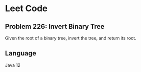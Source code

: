 # Leet Code

## Problem 226: Invert Binary Tree

Given the root of a binary tree, invert the tree, and return its root.

## Language
Java 12
